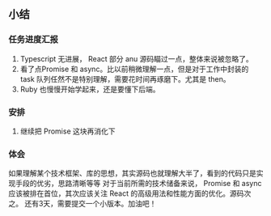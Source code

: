 ## 小结

### 任务进度汇报
1. Typescript 无进展， React 部分 anu 源码瞄过一点，整体来说被忽略了。
2. 看了点Promise 和 async。比以前稍微理解一点，但是对于工作中封装的 task 队列任然不是特别理解，需要花时间再琢磨下。尤其是 then。
3. Ruby 也慢慢开始学起来，还是要懂下后端。

### 安排
1. 继续把 Promise 这块再消化下

### 体会
如果理解某个技术框架、库的思想，其实源码也就理解大半了，看到的代码只是实现手段的优劣，思路清晰等等
对于当前所需的技术储备来说， Promise 和 async 应该被排在首位，其次应该关注 React 的高级用法和性能方面的优化。源码次之。
还有3天，需要提交一个小版本。加油吧！
